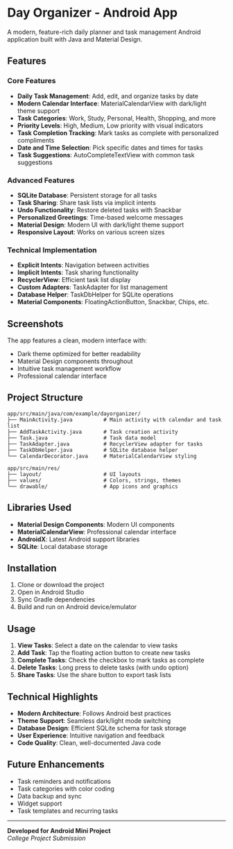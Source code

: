 # Day Organizer - Android App

A modern, feature-rich daily planner and task management Android application built with Java and Material Design.

## Features

### Core Features
- **Daily Task Management**: Add, edit, and organize tasks by date
- **Modern Calendar Interface**: MaterialCalendarView with dark/light theme support
- **Task Categories**: Work, Study, Personal, Health, Shopping, and more
- **Priority Levels**: High, Medium, Low priority with visual indicators
- **Task Completion Tracking**: Mark tasks as complete with personalized compliments
- **Date and Time Selection**: Pick specific dates and times for tasks
- **Task Suggestions**: AutoCompleteTextView with common task suggestions

### Advanced Features
- **SQLite Database**: Persistent storage for all tasks
- **Task Sharing**: Share task lists via implicit intents
- **Undo Functionality**: Restore deleted tasks with Snackbar
- **Personalized Greetings**: Time-based welcome messages
- **Material Design**: Modern UI with dark/light theme support
- **Responsive Layout**: Works on various screen sizes

### Technical Implementation
- **Explicit Intents**: Navigation between activities
- **Implicit Intents**: Task sharing functionality
- **RecyclerView**: Efficient task list display
- **Custom Adapters**: TaskAdapter for list management
- **Database Helper**: TaskDbHelper for SQLite operations
- **Material Components**: FloatingActionButton, Snackbar, Chips, etc.

## Screenshots

The app features a clean, modern interface with:
- Dark theme optimized for better readability
- Material Design components throughout
- Intuitive task management workflow
- Professional calendar interface

## Project Structure

```
app/src/main/java/com/example/dayorganizer/
├── MainActivity.java          # Main activity with calendar and task list
├── AddTaskActivity.java       # Task creation activity
├── Task.java                  # Task data model
├── TaskAdapter.java           # RecyclerView adapter for tasks
├── TaskDbHelper.java          # SQLite database helper
└── CalendarDecorator.java     # MaterialCalendarView styling

app/src/main/res/
├── layout/                    # UI layouts
├── values/                    # Colors, strings, themes
└── drawable/                  # App icons and graphics
```

## Libraries Used

- **Material Design Components**: Modern UI components
- **MaterialCalendarView**: Professional calendar interface
- **AndroidX**: Latest Android support libraries
- **SQLite**: Local database storage

## Installation

1. Clone or download the project
2. Open in Android Studio
3. Sync Gradle dependencies
4. Build and run on Android device/emulator

## Usage

1. **View Tasks**: Select a date on the calendar to view tasks
2. **Add Task**: Tap the floating action button to create new tasks
3. **Complete Tasks**: Check the checkbox to mark tasks as complete
4. **Delete Tasks**: Long press to delete tasks (with undo option)
5. **Share Tasks**: Use the share button to export task lists

## Technical Highlights

- **Modern Architecture**: Follows Android best practices
- **Theme Support**: Seamless dark/light mode switching
- **Database Design**: Efficient SQLite schema for task storage
- **User Experience**: Intuitive navigation and feedback
- **Code Quality**: Clean, well-documented Java code

## Future Enhancements

- Task reminders and notifications
- Task categories with color coding
- Data backup and sync
- Widget support
- Task templates and recurring tasks

---

**Developed for Android Mini Project**  
*College Project Submission*

